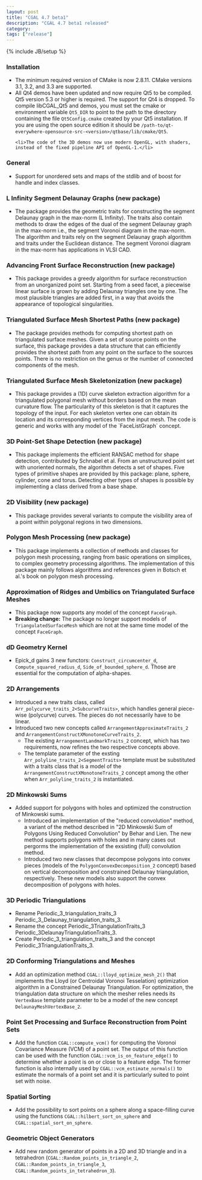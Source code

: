 ```yaml
---
layout: post
title: "CGAL 4.7 beta1"
description: "CGAL 4.7 beta1 released"
category: 
tags: ["release"]
---
```

{% include JB/setup %}

<!-- Installation (and general changes) -->
  <h3>Installation</h3>
  <ul>
    <li>The minimum required version of CMake is now 2.8.11. CMake versions
    3.1, 3.2, and 3.3 are supported.</li>
    <li>All Qt4 demos have been updated and now require Qt5 to be
    compiled. Qt5 version 5.3 or higher is required.
    The support for Qt4 is  dropped. To compile libCGAL_Qt5 and demos,
    you must set the cmake or environment variable <code>Qt5_DIR</code> to point to
    the path to the directory containing the file <code>Qt5Config.cmake</code> created
    by your Qt5 installation.
    If you are using the open source edition it should be
    <code>/path-to/qt-everywhere-opensource-src-&lt;version&gt;/qtbase/lib/cmake/Qt5</code>.</li>

    <li>The code of the 3D demos now use modern OpenGL, with shaders,
    instead of the fixed pipeline API of OpenGL-1.</li>
  </ul>

  <h3>General</h3>
  <ul>
    <li>Support for unordered sets and maps of the stdlib and of boost for
      handle and index classes.
    </li>
  </ul>
<!-- New packages -->

  <h3>L Infinity Segment Delaunay Graphs (new package)</h3>
  <ul>
    <li>
      The package provides the geometric traits for constructing the
      segment Delaunay graph in the max-norm (L Infinity).  The traits also
      contain methods to draw the edges of the dual of the segment Delaunay
      graph in the max-norm i.e., the segment Voronoi diagram in the
      max-norm. The algorithm and traits rely on the segment Delaunay graph
      algorithm and traits under the Euclidean distance. The segment
      Voronoi diagram in the max-norm has applications in VLSI CAD.
    </li>
  </ul>

  <h3>Advancing Front Surface Reconstruction (new package)</h3>
  <ul>
    <li>
      This package provides a greedy algorithm for surface reconstruction
      from an unorganized point set. Starting from a seed facet, a
      piecewise linear surface is grown by adding Delaunay triangles one by
      one. The most plausible triangles are added first, in a way that
      avoids the appearance of topological singularities.
    </li>
  </ul>

  <h3>Triangulated Surface Mesh Shortest Paths (new package)</h3>
  <ul>
    <li>
      The package provides methods for computing shortest path on
      triangulated surface meshes. Given a set of source points
      on the surface, this package provides a data structure that
      can efficiently provides the shortest path from any point on
      the surface to the sources points.
      There is no restriction on the genus or the number of connected
      components of the mesh.
    </li>
  </ul>

  <h3>Triangulated Surface Mesh Skeletonization (new package)</h3>
  <ul>
    <li>
         This package provides a (1D) curve skeleton extraction algorithm
         for a triangulated polygonal mesh without borders based on the
         mean curvature flow.  The particularity of this skeleton is that
         it captures the topology of the input.  For each skeleton vertex
         one can obtain its location and its corresponding vertices from
         the input mesh.  The code is generic and works with any model of
         the `FaceListGraph` concept.
    </li>
  </ul>

  <h3>3D Point-Set Shape Detection (new package)</h3>
  <ul>
    <li>
      This package implements the efficient RANSAC method for shape detection,
      contributed by Schnabel et al. From an unstructured point set with
      unoriented normals, the algorithm detects a set of shapes. Five
      types of primitive shapes are provided by this package: plane,
      sphere, cylinder, cone and torus. Detecting other types of shapes
      is possible by implementing a class derived from a base shape.
    </li>
  </ul>

  <h3>2D Visibility (new package)</h3>
  <ul>
    <li>This package provides several variants to compute the visibility
      area of a point within polygonal regions in two dimensions.
    </li>
  </ul>

  <h3>Polygon Mesh Processing (new package)</h3>
  <ul>
  <li>
  This package implements a collection of methods and classes
  for polygon mesh processing, ranging from basic operations on simplices,
  to complex geometry processing algorithms.
  The implementation of this package mainly follows algorithms and references
  given in Botsch et al.'s book on polygon mesh processing.
  </li>
  </ul>

<!-- Major and breaking changes -->
  <h3>Approximation of Ridges and Umbilics on Triangulated Surface Meshes</h3>
<ul>
<li> This package now supports any model of the concept <code>FaceGraph</code>.
<li> <b>Breaking change:</b> The package no longer support models
of <code>TriangulatedSurfaceMesh</code> which are not at the same time
model of the concept <code>FaceGraph</code>.
</li>
</ul>
<!-- Arithmetic and Algebra -->
<!-- Combinatorial Algorithms -->
<!-- Geometry Kernels -->
  <h3>dD Geometry Kernel</h3>
  <ul>
    <li>
      Epick_d gains 3 new functors: <code>Construct_circumcenter_d</code>,
      <code>Compute_squared_radius_d</code>, <code>Side_of_bounded_sphere_d</code>.
      Those are essential for the computation of alpha-shapes.
    </li>
  </ul>
<!-- Convex Hull Algorithms -->
<!-- Polygons -->
<!-- Cell Complexes and Polyhedra -->
<!-- Arrangements -->
  <h3>2D Arrangements</h3>
  <ul>
    <li>Introduced a new traits class, called
      <code>Arr_polycurve_traits_2&lt;SubcurveTraits&gt;</code>, which handles
      general piece-wise (polycurve) curves. The pieces do not necessarily
      have to be linear.</li>
    <li>Introduced two new concepts called
      <code>ArrangementApproximateTraits_2</code> and
      <code>ArrangementConstructXMonotoneCurveTraits_2</code>.
      <ul>
	<li>The existing <code>ArrangementLandmarkTraits_2</code> concept,
	  which has two requirements, now refines the two respective concepts
	  above.</li>
	<li>The template parameter of the exsting
	  <code>Arr_polyline_traits_2&lt;SegmentTraits&gt;</code> template must
	  be substituted with a traits class that is a model of
	  the <code>ArrangementConstructXMonotoneTraits_2</code> concept among
	  the other when <code>Arr_polyline_traits_2</code> is
	  instantiated.</li>
      </ul></li>
  </ul>
  <h3>2D Minkowski Sums</h3>
  <ul>
    <li>Added support for polygons with holes and optimized the construction
      of Minkowski sums.
    <ul>
      <li>Introduced an implementation of the "reduced convolution" method, a
	variant of the method described in "2D Minkowski Sum of Polygons Using
	Reduced Convolution" by Behar and Lien. The new method supports polygons
	with holes and in many cases out pergorms the implementation of the
	exsisting (full) convolution method.</li>
      <li>Introduced two new classes that decompose polygons into convex pieces
	(models of the <code>PolygonConvexDecomposition_2</code> concept) based
	on vertical decomposition and constrained Delaunay triangulation,
	respectively. These new models also support the convex decomposition of
	polygons with holes.</li>
    </ul></li>
  </ul>

<!-- Triangulations and Delaunay Triangulations -->
  <h3>3D Periodic Triangulations</h3>
  <ul>
    <li>Rename Periodic_3_triangulation_traits_3 Periodic_3_Delaunay_triangulation_traits_3.
    </li>
    <li>Rename the concept Periodic_3TriangulationTraits_3 Periodic_3DelaunayTriangulationTraits_3.
    </li>
    <li>Create Periodic_3_triangulation_traits_3 and the concept Periodic_3TriangulationTraits_3. 
    </li>
  </ul>

<!-- Voronoi Diagrams -->
<!-- Mesh Generation -->
  <h3>2D Conforming Triangulations and Meshes</h3>
  <ul>
    <li>
    Add an optimization method <code>CGAL::lloyd_optimize_mesh_2()</code>
    that implements the Lloyd (or Centroidal Voronoi Tesselation)
    optimization algorithm in a Constrained Delaunay Triangulation.  For
    optimization, the triangulation data structure on which the mesher
    relies needs its <code>VertexBase</code> template parameter to be a
    model of the new concept <code>DelaunayMeshVertexBase_2</code>.
    </li>
  </ul>
<!-- Geometry Processing -->
  <h3>Point Set Processing and Surface Reconstruction from Point Sets</h3>
  <ul>
    <li>
    Add the function <code>CGAL::compute_vcm()</code> for computing the
    Voronoi Covariance Measure (VCM) of a point set. The output of this function
    can be used with the function <code>CGAL::vcm_is_on_feature_edge()</code>
    to determine whether a point is on or close to a feature edge. The former
    function is also internally used by <code>CGAL::vcm_estimate_normals()</code>
    to estimate the normals of a point set and it is particularly suited to point
    set with noise.
    </li>
  </ul>
<!-- Spatial Searching and Sorting -->
  <h3>Spatial Sorting</h3>
  <ul>
        <li>Add the possibility to sort points on a sphere along
            a space-filling curve using the functions
            <code>CGAL::hilbert_sort_on_sphere</code> and
            <code>CGAL::spatial_sort_on_sphere</code>.</li>
  </ul>
<!-- Geometric Optimization -->
<!-- Interpolation -->
<!-- Support Library -->
  <h3>Geometric Object Generators</h3>
  <ul>
    <li>Add new random generator of points in a 2D and 3D triangle and in a
        tetrahedron
        (<code>CGAL::Random_points_in_triangle_2</code>,
        <code>CGAL::Random_points_in_triangle_3</code>,
        <code>CGAL::Random_points_in_tetrahedron_3</code>).
    </li>
  </ul>

